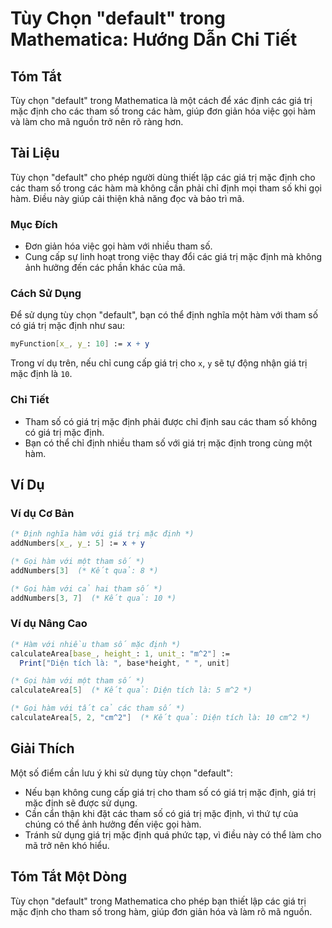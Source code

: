 <!--
Meta Description: # Tùy Chọn "default" trong Mathematica: Hướng Dẫn Chi Tiết ## Tóm Tắt Tùy chọn "default" trong Mathematica là một cách để xác định các giá trị mặc địn...
Meta Keywords: định, giá, trị, tham, mặc
-->

# Tùy Chọn "default" trong Mathematica: Hướng Dẫn Chi Tiết

## Tóm Tắt
Tùy chọn "default" trong Mathematica là một cách để xác định các giá trị mặc định cho các tham số trong các hàm, giúp đơn giản hóa việc gọi hàm và làm cho mã nguồn trở nên rõ ràng hơn.

## Tài Liệu
Tùy chọn "default" cho phép người dùng thiết lập các giá trị mặc định cho các tham số trong các hàm mà không cần phải chỉ định mọi tham số khi gọi hàm. Điều này giúp cải thiện khả năng đọc và bảo trì mã.

### Mục Đích
- Đơn giản hóa việc gọi hàm với nhiều tham số.
- Cung cấp sự linh hoạt trong việc thay đổi các giá trị mặc định mà không ảnh hưởng đến các phần khác của mã.

### Cách Sử Dụng
Để sử dụng tùy chọn "default", bạn có thể định nghĩa một hàm với tham số có giá trị mặc định như sau:

```mathematica
myFunction[x_, y_: 10] := x + y
```

Trong ví dụ trên, nếu chỉ cung cấp giá trị cho `x`, `y` sẽ tự động nhận giá trị mặc định là `10`.

### Chi Tiết
- Tham số có giá trị mặc định phải được chỉ định sau các tham số không có giá trị mặc định.
- Bạn có thể chỉ định nhiều tham số với giá trị mặc định trong cùng một hàm.

## Ví Dụ
### Ví dụ Cơ Bản
```mathematica
(* Định nghĩa hàm với giá trị mặc định *)
addNumbers[x_, y_: 5] := x + y

(* Gọi hàm với một tham số *)
addNumbers[3]  (* Kết quả: 8 *)

(* Gọi hàm với cả hai tham số *)
addNumbers[3, 7]  (* Kết quả: 10 *)
```

### Ví dụ Nâng Cao
```mathematica
(* Hàm với nhiều tham số mặc định *)
calculateArea[base_, height_: 1, unit_: "m^2"] := 
  Print["Diện tích là: ", base*height, " ", unit]

(* Gọi hàm với một tham số *)
calculateArea[5]  (* Kết quả: Diện tích là: 5 m^2 *)

(* Gọi hàm với tất cả các tham số *)
calculateArea[5, 2, "cm^2"]  (* Kết quả: Diện tích là: 10 cm^2 *)
```

## Giải Thích
Một số điểm cần lưu ý khi sử dụng tùy chọn "default":
- Nếu bạn không cung cấp giá trị cho tham số có giá trị mặc định, giá trị mặc định sẽ được sử dụng.
- Cần cẩn thận khi đặt các tham số có giá trị mặc định, vì thứ tự của chúng có thể ảnh hưởng đến việc gọi hàm.
- Tránh sử dụng giá trị mặc định quá phức tạp, vì điều này có thể làm cho mã trở nên khó hiểu.

## Tóm Tắt Một Dòng
Tùy chọn "default" trong Mathematica cho phép bạn thiết lập các giá trị mặc định cho tham số trong hàm, giúp đơn giản hóa và làm rõ mã nguồn.